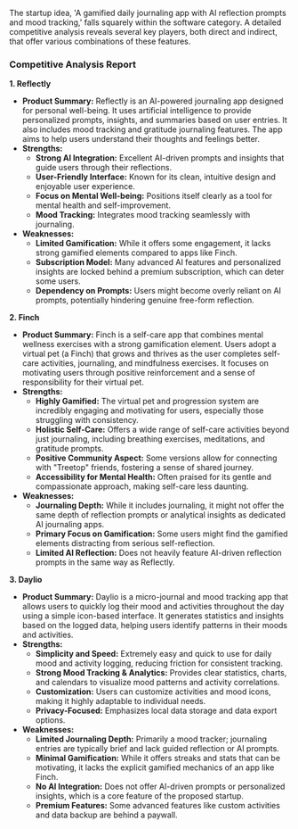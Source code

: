 The startup idea, 'A gamified daily journaling app with AI reflection prompts and mood tracking,' falls squarely within the software category. A detailed competitive analysis reveals several key players, both direct and indirect, that offer various combinations of these features.

### Competitive Analysis Report

**1. Reflectly**
*   **Product Summary:** Reflectly is an AI-powered journaling app designed for personal well-being. It uses artificial intelligence to provide personalized prompts, insights, and summaries based on user entries. It also includes mood tracking and gratitude journaling features. The app aims to help users understand their thoughts and feelings better.
*   **Strengths:**
    *   **Strong AI Integration:** Excellent AI-driven prompts and insights that guide users through their reflections.
    *   **User-Friendly Interface:** Known for its clean, intuitive design and enjoyable user experience.
    *   **Focus on Mental Well-being:** Positions itself clearly as a tool for mental health and self-improvement.
    *   **Mood Tracking:** Integrates mood tracking seamlessly with journaling.
*   **Weaknesses:**
    *   **Limited Gamification:** While it offers some engagement, it lacks strong gamified elements compared to apps like Finch.
    *   **Subscription Model:** Many advanced AI features and personalized insights are locked behind a premium subscription, which can deter some users.
    *   **Dependency on Prompts:** Users might become overly reliant on AI prompts, potentially hindering genuine free-form reflection.

**2. Finch**
*   **Product Summary:** Finch is a self-care app that combines mental wellness exercises with a strong gamification element. Users adopt a virtual pet (a Finch) that grows and thrives as the user completes self-care activities, journaling, and mindfulness exercises. It focuses on motivating users through positive reinforcement and a sense of responsibility for their virtual pet.
*   **Strengths:**
    *   **Highly Gamified:** The virtual pet and progression system are incredibly engaging and motivating for users, especially those struggling with consistency.
    *   **Holistic Self-Care:** Offers a wide range of self-care activities beyond just journaling, including breathing exercises, meditations, and gratitude prompts.
    *   **Positive Community Aspect:** Some versions allow for connecting with "Treetop" friends, fostering a sense of shared journey.
    *   **Accessibility for Mental Health:** Often praised for its gentle and compassionate approach, making self-care less daunting.
*   **Weaknesses:**
    *   **Journaling Depth:** While it includes journaling, it might not offer the same depth of reflection prompts or analytical insights as dedicated AI journaling apps.
    *   **Primary Focus on Gamification:** Some users might find the gamified elements distracting from serious self-reflection.
    *   **Limited AI Reflection:** Does not heavily feature AI-driven reflection prompts in the same way as Reflectly.

**3. Daylio**
*   **Product Summary:** Daylio is a micro-journal and mood tracking app that allows users to quickly log their mood and activities throughout the day using a simple icon-based interface. It generates statistics and insights based on the logged data, helping users identify patterns in their moods and activities.
*   **Strengths:**
    *   **Simplicity and Speed:** Extremely easy and quick to use for daily mood and activity logging, reducing friction for consistent tracking.
    *   **Strong Mood Tracking & Analytics:** Provides clear statistics, charts, and calendars to visualize mood patterns and activity correlations.
    *   **Customization:** Users can customize activities and mood icons, making it highly adaptable to individual needs.
    *   **Privacy-Focused:** Emphasizes local data storage and data export options.
*   **Weaknesses:**
    *   **Limited Journaling Depth:** Primarily a mood tracker; journaling entries are typically brief and lack guided reflection or AI prompts.
    *   **Minimal Gamification:** While it offers streaks and stats that can be motivating, it lacks the explicit gamified mechanics of an app like Finch.
    *   **No AI Integration:** Does not offer AI-driven prompts or personalized insights, which is a core feature of the proposed startup.
    *   **Premium Features:** Some advanced features like custom activities and data backup are behind a paywall.